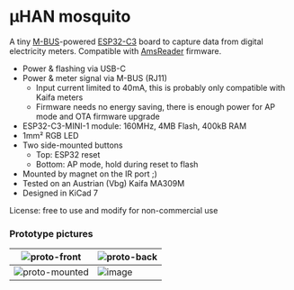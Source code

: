 # µHAN mosquito
A tiny [M-BUS](https://m-bus.com/documentation-wired/04-physical-layer)-powered [ESP32-C3](https://www.espressif.com/sites/default/files/documentation/esp32-c3_datasheet_en.pdf) board to capture data from digital electricity meters. Compatible with [AmsReader](https://github.com/UtilitechAS/amsreader-firmware) firmware.

  - Power & flashing via USB-C
  - Power & meter signal via M-BUS (RJ11)
    - Input current limited to 40mA, this is probably only compatible with Kaifa meters
    - Firmware needs no energy saving, there is enough power for AP mode and OTA firmware upgrade
  - ESP32-C3-MINI-1 module: 160MHz, 4MB Flash, 400kB RAM
  - 1mm² RGB LED
  - Two side-mounted buttons
    - Top: ESP32 reset
    - Bottom: AP mode, hold during reset to flash
  - Mounted by magnet on the IR port ;)
  - Tested on an Austrian (Vbg) Kaifa MA309M
  - Designed in KiCad 7
  
License: free to use and modify for non-commercial use

###  Prototype pictures
  
| ![proto-front](https://user-images.githubusercontent.com/342955/226060267-d9ec69e8-2e86-4415-bbc0-5e2663936821.jpg)  | ![proto-back](https://user-images.githubusercontent.com/342955/226060220-808c2063-8537-4f6c-839b-6f2d49a36215.jpg) |
| ------------- | ------------- |
| ![proto-mounted](https://user-images.githubusercontent.com/342955/226061390-f7ff8e88-6779-4742-96a4-bf8edfa9e282.jpg)  |![image](https://user-images.githubusercontent.com/342955/226062623-08615a8e-ff71-4c6f-b636-feafea7a7d91.png) |


